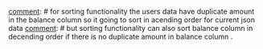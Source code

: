 [comment]: # (Please write any notes / comments you have here.)
[comment]: #  for sorting functionality the users data have duplicate amount in the balance column so it going to sort in acending order for current json data
[comment]: #  but sorting functionality can also sort balance column in decending order if there is no duplicate amount in balance column .
